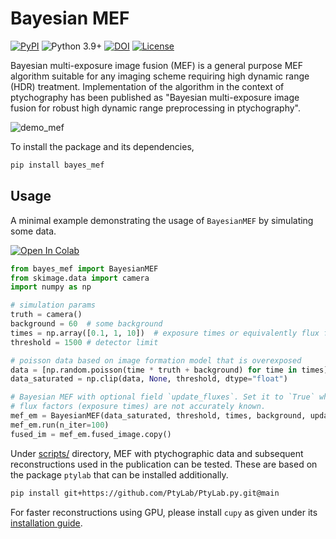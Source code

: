 # Bayesian MEF
[![PyPI](https://img.shields.io/pypi/v/bayes_mef)](https://pypi.org/project/bayes_mef/)
![Python 3.9+](https://img.shields.io/badge/python-3.9+-green.svg)
[![DOI](https://zenodo.org/badge/DOI/10.5281/zenodo.10809893.svg)](https://doi.org/10.5281/zenodo.10809893)
[![License](https://img.shields.io/badge/License-BSD_3--Clause-purple.svg)](https://opensource.org/licenses/BSD-3-Clause)

Bayesian multi-exposure image fusion (MEF) is a general purpose MEF algorithm suitable for any imaging scheme requiring high dynamic range (HDR) treatment. Implementation of the algorithm in the context of ptychography has been published as "Bayesian multi-exposure image fusion for robust high dynamic range preprocessing in ptychography".

![demo_mef](https://github.com/microscopic-image-analysis/bayes-mef/assets/64919085/d00a8c5e-5e53-4b7e-856b-381cc99523ba)

To install the package and its dependencies, 
```bash
pip install bayes_mef
```

## Usage

A minimal example demonstrating the usage of `BayesianMEF` by simulating some data.

[![Open In Colab](https://colab.research.google.com/assets/colab-badge.svg)](https://colab.research.google.com/github/microscopic-image-analysis/bayes-mef/blob/main/demo.ipynb)

```python
from bayes_mef import BayesianMEF
from skimage.data import camera
import numpy as np

# simulation params
truth = camera()
background = 60  # some background
times = np.array([0.1, 1, 10])  # exposure times or equivalently flux factors
threshold = 1500 # detector limit

# poisson data based on image formation model that is overexposed
data = [np.random.poisson(time * truth + background) for time in times]
data_saturated = np.clip(data, None, threshold, dtype="float")

# Bayesian MEF with optional field `update_fluxes`. Set it to `True` when
# flux factors (exposure times) are not accurately known.
mef_em = BayesianMEF(data_saturated, threshold, times, background, update_fluxes=False)
mef_em.run(n_iter=100)
fused_im = mef_em.fused_image.copy()
```

Under [scripts/](scripts) directory, MEF with ptychographic data and subsequent reconstructions used in the publication can be tested. These are based on the package `ptylab` that can be installed additionally.

```bash
pip install git+https://github.com/PtyLab/PtyLab.py.git@main
```

For faster reconstructions using GPU, please install `cupy` as given under its [installation guide](https://docs.cupy.dev/en/stable/install.html).


